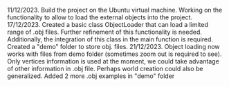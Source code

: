 11/12/2023. Build the project on the Ubuntu virtual machine. Working on the functionality to allow to load the external objects into the project.
17/12/2023. Created a basic class ObjectLoader that can load a limited range of .obj files. Further refinement of this functionality is needed. Additionally, the integration of this class in the main function is required. Created a "demo" folder to store obj. files.
21/12/2023. Object loading now works with files from demo folder (sometimes zoom out is required to see). Only vertices information is used at the moment, we could take advantage of other information in .obj file. Perhaps world creation could also be generalized. Added 2 more .obj examples in "demo" folder